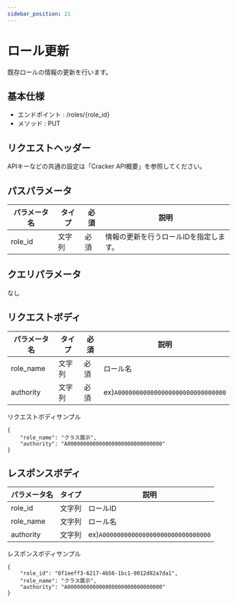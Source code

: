 ```yaml
---
sidebar_position: 21
---
```


# ロール更新
既存ロールの情報の更新を行います。

## 基本仕様
- エンドポイント : /roles/{role_id}
- メソッド : PUT

## リクエストヘッダー
APIキーなどの共通の設定は「Cracker API概要」を参照してください。

## パスパラメータ

|パラメータ名|タイプ|必須|説明|
|----|----|----|----|
|role_id|文字列|必須|情報の更新を行うロールIDを指定します。|

## クエリパラメータ
なし

## リクエストボディ

|パラメータ名|タイプ|必須|説明|
|----|----|----|----|
|role_name|文字列|必須|ロール名|
|authority|文字列|必須|ex)``A000000000000000000000000000000``|

リクエストボディサンプル
```
{
    "role_name": "クラス展示",
    "authority": "A000000000000000000000000000000"
}
```

## レスポンスボディ

|パラメータ名|タイプ|説明|
|----|----|----|
|role_id|文字列|ロールID|
|role_name|文字列|ロール名|
|authority|文字列|ex)``A000000000000000000000000000000``|

レスポンスボディサンプル
```
{
    "role_id": "0f1eeff3-6217-4b56-1bc1-9012d82a7da1",
    "role_name": "クラス展示",
    "authority": "A000000000000000000000000000000"
}
```
